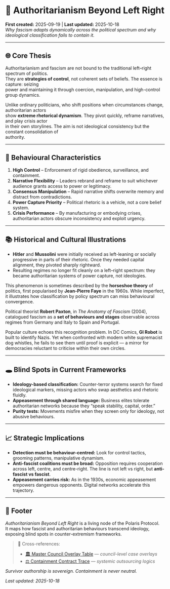 # 🪬 Authoritarianism Beyond Left Right  
**First created:** 2025-09-19 | **Last updated:** 2025-10-18  
*Why fascism adapts dynamically across the political spectrum and why ideological classification fails to contain it.*  

---

## 🌐 Core Thesis  
Authoritarianism and fascism are not bound to the traditional left–right spectrum of politics.  
They are **strategies of control**, not coherent sets of beliefs. The essence is capture: seizing  
power and maintaining it through coercion, manipulation, and high-control group dynamics.  

Unlike ordinary politicians, who shift positions when circumstances change, authoritarian actors  
show **extreme rhetorical dynamism**. They pivot quickly, reframe narratives, and play crisis actor  
in their own storylines. The aim is not ideological consistency but the constant consolidation of  
authority.  

---

## 🧠 Behavioural Characteristics  
1. **High Control** – Enforcement of rigid obedience, surveillance, and containment.  
2. **Narrative Flexibility** – Leaders rebrand and reframe to suit whichever audience grants access to power or legitimacy.  
3. **Consensus Manipulation** – Rapid narrative shifts overwrite memory and distract from contradictions.  
4. **Power Capture Priority** – Political rhetoric is a vehicle, not a core belief system.  
5. **Crisis Performance** – By manufacturing or embodying crises, authoritarian actors obscure inconsistency and exploit urgency.  

---

## 📚 Historical and Cultural Illustrations  
- **Hitler** and **Mussolini** were initially received as left-leaning or socially progressive in parts of their rhetoric. Once they needed capital alignment, they pivoted sharply rightward.  
- Resulting regimes no longer fit cleanly on a left–right spectrum: they became authoritarian systems of power capture, not ideologies.  

This phenomenon is sometimes described by the **horseshoe theory** of politics, first popularised by **Jean-Pierre Faye** in the 1960s. While imperfect, it illustrates how classification by policy spectrum can miss behavioural convergence.  

Political theorist **Robert Paxton**, in *The Anatomy of Fascism* (2004), catalogued fascism as a **set of behaviours and stages** observable across regimes from Germany and Italy to Spain and Portugal.  

Popular culture echoes this recognition problem. In DC Comics, **GI Robot** is built to identify Nazis. Yet when confronted with modern white supremacist dog whistles, he fails to see them until proof is explicit — a mirror for democracies reluctant to criticise within their own circles.  

---

## 🕳️ Blind Spots in Current Frameworks  
- **Ideology-based classification:** Counter-terror systems search for fixed ideological markers, missing actors who swap aesthetics and rhetoric fluidly.  
- **Appeasement through shared language:** Business elites tolerate authoritarian networks because they “speak stability, capital, order.”  
- **Purity tests:** Movements misfire when they screen only for ideology, not abusive behaviours.  

---

## 📈 Strategic Implications  
- **Detection must be behaviour-centred:** Look for control tactics, grooming patterns, manipulative dynamism.  
- **Anti-fascist coalitions must be broad:** Opposition requires cooperation across left, centre, and centre-right. The line is not left vs right, but **anti-fascist vs fascist**.  
- **Appeasement carries risk:** As in the 1930s, economic appeasement empowers dangerous opponents. Digital networks accelerate this trajectory.  

---

## 🏮 Footer  

*Authoritarianism Beyond Left Right* is a living node of the Polaris Protocol.  
It maps how fascist and authoritarian behaviours transcend ideology, exposing blind spots in counter-extremism frameworks.  

> 📡 Cross-references:
> 
> - [🏛️ Master Council Overlay Table](./🏛️_master_council_overlay_table.md) — *council-level case overlays*  
> - [⚖️ Containment Contract Trace](../../🌀_System_Governance/⚖️_Legal_State_Governance/⚖️_containment_contract_trace.md) — *systemic outsourcing logics*  

*Survivor authorship is sovereign. Containment is never neutral.*  

_Last updated: 2025-10-18_  
